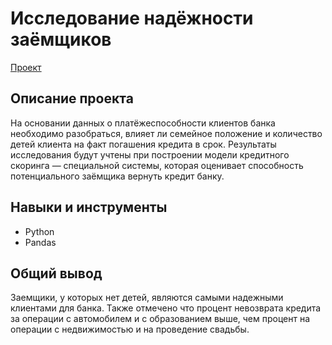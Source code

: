 # Исследование надёжности заёмщиков
[Проект](https://github.com/GSW2012/Practicum-Portfolio/blob/main/02.%20Исследование%20надежности%20заемщиков/Исследование%20надежности%20заемщиков.ipynb)
## Описание проекта
На основании данных о платёжеспособности клиентов банка необходимо разобраться, влияет ли семейное положение и количество детей клиента на факт погашения кредита в срок. Результаты исследования будут учтены при построении модели кредитного скоринга — специальной системы, которая оценивает способность потенциального заёмщика вернуть кредит банку.
## Навыки и инструменты
- Python
- Pandas
## Общий вывод
Заемщики, у которых нет детей, являются самыми надежными клиентами для банка. Также отмечено что процент невозврата кредита за операции с автомобилем и с образованием выше, чем процент на операции с недвижимостью и на проведение свадьбы.
